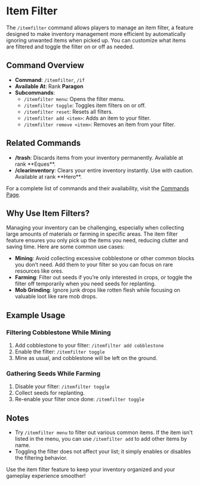 # Item Filter

The `/itemfilter` command allows players to manage an item filter, a feature designed to make inventory management more efficient by automatically ignoring unwanted items when picked up. You can customize what items are filtered and toggle the filter on or off as needed.

## Command Overview

- **Command**: `/itemfilter`, `/if`
- **Available At**: Rank **Paragon**
- **Subcommands**:
  - `/itemfilter menu`: Opens the filter menu.
  - `/itemfilter toggle`: Toggles item filters on or off.
  - `/itemfilter reset`: Resets all filters.
  - `/itemfilter add <item>`: Adds an item to your filter.
  - `/itemfilter remove <item>`: Removes an item from your filter.

## Related Commands

- **/trash**: Discards items from your inventory permanently. Available at rank \*\*Eques\*\*.
- **/clearinventory**: Clears your entire inventory instantly. Use with caution. Available at rank \*\*Hero\*\*.

For a complete list of commands and their availability, visit the [Commands Page](commands.md).

## Why Use Item Filters?

Managing your inventory can be challenging, especially when collecting large amounts of materials or farming in specific areas. The item filter feature ensures you only pick up the items you need, reducing clutter and saving time. Here are some common use cases:

- **Mining**: Avoid collecting excessive cobblestone or other common blocks you don’t need. Add them to your filter so you can focus on rare resources like ores.
- **Farming**: Filter out seeds if you’re only interested in crops, or toggle the filter off temporarily when you need seeds for replanting.
- **Mob Grinding**: Ignore junk drops like rotten flesh while focusing on valuable loot like rare mob drops.

## Example Usage

### Filtering Cobblestone While Mining

1. Add cobblestone to your filter: `/itemfilter add cobblestone`
2. Enable the filter: `/itemfilter toggle`
3. Mine as usual, and cobblestone will be left on the ground.

### Gathering Seeds While Farming

1. Disable your filter: `/itemfilter toggle`
2. Collect seeds for replanting.
3. Re-enable your filter once done: `/itemfilter toggle`

## Notes

- Try `/itemfilter menu` to filter out various common items. If the item isn't listed in the menu, you can use `/itemfilter add` to add other items by name.
- Toggling the filter does not affect your list; it simply enables or disables the filtering behavior.

Use the item filter feature to keep your inventory organized and your gameplay experience smoother!

